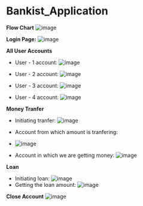# Bankist_Application

**Flow Chart**
![image](https://user-images.githubusercontent.com/45042261/229334527-55135bf5-fb36-4cb9-bc8d-db0fa3473608.png)

**Login Page:**
![image](https://user-images.githubusercontent.com/45042261/229334519-bf041e4f-b1c9-4f23-9998-868723599553.png)

**All User Accounts**
- User - 1 account:
![image](https://user-images.githubusercontent.com/45042261/229334576-c7391b7e-0b4d-4ac0-90ab-b61c1dafbdbb.png)

- User - 2 account:
![image](https://user-images.githubusercontent.com/45042261/229334631-1a45df7c-eb03-410b-98b4-9ab4d3427120.png)

- User - 3 account:
![image](https://user-images.githubusercontent.com/45042261/229334667-51b63580-0e3e-4f64-861e-7d4f70d357d6.png)

- User - 4 account:
![image](https://user-images.githubusercontent.com/45042261/229334680-9c3aba41-9597-45a1-8e70-dafeff773e3f.png)

**Money Tranfer**
- Initiating tranfer:
![image](https://user-images.githubusercontent.com/45042261/229334836-ff87c193-bafa-40ff-b4d1-7746ba1b8b5b.png)

- Account from which amount is tranfering:
- ![image](https://user-images.githubusercontent.com/45042261/229334921-8d5ee2a0-eec5-4225-8e5b-90a21406a7bb.png)

- Account in which we are getting money:
![image](https://user-images.githubusercontent.com/45042261/229334969-4419154f-712d-4a73-9bc4-fabb0234105a.png)

**Loan**
- Initiating loan:
![image](https://user-images.githubusercontent.com/45042261/229335053-9dbd25c8-96e7-4f79-b23e-ab23fffe42f8.png)
- Getting the loan amount:
![image](https://user-images.githubusercontent.com/45042261/229335095-ac2961a7-2569-4884-a318-2eebd15d5ffd.png)

**Close Account**
![image](https://user-images.githubusercontent.com/45042261/229335129-b6f95a34-d5ee-4f31-8000-498498297dba.png)
